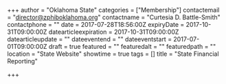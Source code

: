 +++
author = "Oklahoma State"
categories = ["Membership"]
contactemail = "director@zphiboklahoma.org"
contactname = "Curtesia D. Battle-Smith"
contactphone = ""
date = 2017-07-28T18:56:00Z
expiryDate = 2017-10-31T09:00:00Z
datearticleexpiration = 2017-10-31T09:00:00Z
datearticleupdate = ""
dateeventend = ""
dateeventstart = 2017-07-01T09:00:00Z
draft = true
featured = ""
featuredalt = ""
featuredpath = ""
location = "State Website"
showtime = true
tags = []
title = "State Financial Reporting"

+++